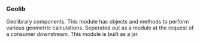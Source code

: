 ### Geolib

Geolibrary components. This module has objects and methods to perform various geometric calculations.
Seperated out as a module at the request of a consumer downstream. This module is built as a jar.
